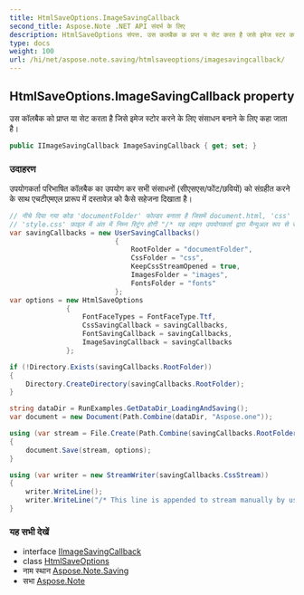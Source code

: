 ```yaml
---
title: HtmlSaveOptions.ImageSavingCallback
second_title: Aspose.Note .NET API संदर्भ के लिए
description: HtmlSaveOptions संपत्त. उस कलबैक क प्रप्त य सेट करत है जसे इमेज स्टर करने के लए संसधन बनने के लए कह जत है
type: docs
weight: 100
url: /hi/net/aspose.note.saving/htmlsaveoptions/imagesavingcallback/
---
```

## HtmlSaveOptions.ImageSavingCallback property

उस कॉलबैक को प्राप्त या सेट करता है जिसे इमेज स्टोर करने के लिए संसाधन बनाने के लिए कहा जाता है।

```csharp
public IImageSavingCallback ImageSavingCallback { get; set; }
```

### उदाहरण

उपयोगकर्ता परिभाषित कॉलबैक का उपयोग कर सभी संसाधनों (सीएसएस/फोंट/छवियों) को संग्रहीत करने के साथ एचटीएमएल प्रारूप में दस्तावेज़ को कैसे सहेजना दिखाता है।

```csharp
// नीचे दिया गया कोड 'documentFolder' फोल्डर बनाता है जिसमें document.html, 'css' फोल्डर 'style.css' फाइल के साथ, 'इमेज' फोल्डर इमेज के साथ और 'फोंट' फोल्डर फॉन्ट के साथ होता है।
// 'style.css' फ़ाइल में अंत में निम्न स्ट्रिंग होगी "/* यह लाइन उपयोगकर्ता द्वारा मैन्युअल रूप से स्ट्रीम करने के लिए जोड़ी गई है */"
var savingCallbacks = new UserSavingCallbacks()
                          {
                              RootFolder = "documentFolder",
                              CssFolder = "css",
                              KeepCssStreamOpened = true,
                              ImagesFolder = "images",
                              FontsFolder = "fonts"
                          };
var options = new HtmlSaveOptions
              {
                  FontFaceTypes = FontFaceType.Ttf,
                  CssSavingCallback = savingCallbacks,
                  FontSavingCallback = savingCallbacks,
                  ImageSavingCallback = savingCallbacks
              };

if (!Directory.Exists(savingCallbacks.RootFolder))
{
    Directory.CreateDirectory(savingCallbacks.RootFolder);
}

string dataDir = RunExamples.GetDataDir_LoadingAndSaving();
var document = new Document(Path.Combine(dataDir, "Aspose.one"));

using (var stream = File.Create(Path.Combine(savingCallbacks.RootFolder, "document.html")))
{
    document.Save(stream, options);
}

using (var writer = new StreamWriter(savingCallbacks.CssStream))
{
    writer.WriteLine();
    writer.WriteLine("/* This line is appended to stream manually by user */");
}
```

### यह सभी देखें

* interface [IImageSavingCallback](../../../aspose.note.saving.html/iimagesavingcallback/)
* class [HtmlSaveOptions](../)
* नाम स्थान [Aspose.Note.Saving](../../htmlsaveoptions/)
* सभा [Aspose.Note](../../../)


